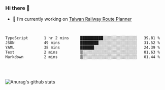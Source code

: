 ### Hi there 👋

- 🔭 I’m currently working on [Taiwan Railway Route Planner](https://github.com/Taiwan-Railway-Route-Planner)

<br/>

<!--START_SECTION:waka-->

```txt
TypeScript       1 hr 2 mins     ██████████░░░░░░░░░░░░░░░   39.81 %
JSON             49 mins         ████████░░░░░░░░░░░░░░░░░   31.52 %
YAML             38 mins         ██████░░░░░░░░░░░░░░░░░░░   24.39 %
Text             2 mins          ▒░░░░░░░░░░░░░░░░░░░░░░░░   01.63 %
Markdown         2 mins          ▒░░░░░░░░░░░░░░░░░░░░░░░░   01.44 %
```

<!--END_SECTION:waka-->

<br/>
<br/>

![Anurag's github stats](https://github-readme-stats.vercel.app/api?username=DepickereSven&show_icons=true&theme=tokyonight)



<!--
**DepickereSven/DepickereSven** is a ✨ _special_ ✨ repository because its `README.md` (this file) appears on your GitHub profile.

Here are some ideas to get you started:

- 🔭 I’m currently working on ...
- 🌱 I’m currently learning ...
- 👯 I’m looking to collaborate on ...
- 🤔 I’m looking for help with ...
- 💬 Ask me about ...
- 📫 How to reach me: ...
- 😄 Pronouns: ...
- ⚡ Fun fact: ...
-->
